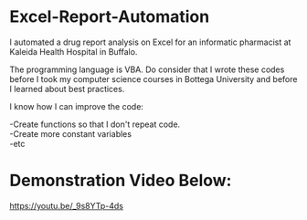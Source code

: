# Excel-Report-Automation

I automated a drug report analysis on Excel  for an informatic pharmacist at Kaleida Health Hospital in  Buffalo.

The programming language is VBA. Do consider that I wrote these codes before I took my computer science courses in Bottega University and before I learned about best practices.

I know how I can improve the code:

-Create functions so that I don't repeat code. <br>
-Create more constant variables<br>
-etc


# Demonstration Video Below:
https://youtu.be/_9s8YTp-4ds
